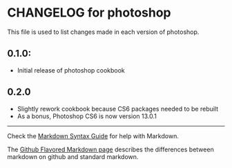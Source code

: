 # CHANGELOG for photoshop

This file is used to list changes made in each version of photoshop.

## 0.1.0:

* Initial release of photoshop cookbook

## 0.2.0

* Slightly rework cookbook because CS6 packages needed to be rebuilt
* As a bonus, Photoshop CS6 is now version 13.0.1

- - - 
Check the [Markdown Syntax Guide](http://daringfireball.net/projects/markdown/syntax) for help with Markdown.

The [Github Flavored Markdown page](http://github.github.com/github-flavored-markdown/) describes the differences between markdown on github and standard markdown.
